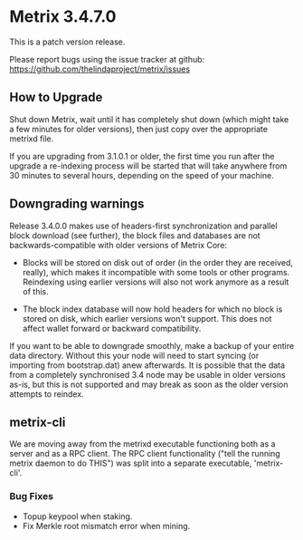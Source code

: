 # Metrix 3.4.7.0

This is a patch version release.

Please report bugs using the issue tracker at github: https://github.com/thelindaproject/metrix/issues

## How to Upgrade
Shut down Metrix, wait until it has completely shut down (which might take a few minutes
for older versions), then just copy over the appropriate metrixd file.

If you are upgrading from 3.1.0.1 or older, the first time you run after the upgrade
a re-indexing process will be started that will take anywhere from 30 minutes to
several hours, depending on the speed of your machine.

## Downgrading warnings
Release 3.4.0.0 makes use of headers-first synchronization and parallel
block download (see further), the block files and databases are not
backwards-compatible with older versions of Metrix Core:

* Blocks will be stored on disk out of order (in the order they are
received, really), which makes it incompatible with some tools or
other programs. Reindexing using earlier versions will also not work
anymore as a result of this.

* The block index database will now hold headers for which no block is
stored on disk, which earlier versions won't support.
This does not affect wallet forward or backward compatibility.

If you want to be able to downgrade smoothly, make a backup of your entire data
directory. Without this your node will need to start syncing (or importing from
bootstrap.dat) anew afterwards. It is possible that the data from a completely
synchronised 3.4 node may be usable in older versions as-is, but this is not
supported and may break as soon as the older version attempts to reindex.

## metrix-cli
We are moving away from the metrixd executable functioning both as a server and
as a RPC client. The RPC client functionality ("tell the running metrix daemon
to do THIS") was split into a separate executable, 'metrix-cli'.

### Bug Fixes
- Topup keypool when staking.
- Fix Merkle root mismatch error when mining.